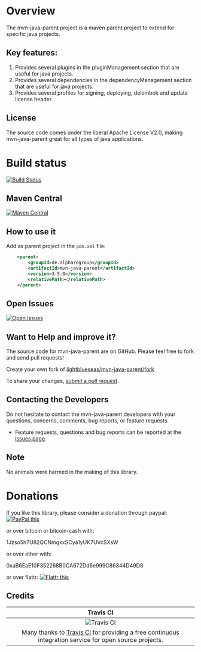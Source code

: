 # Overview

The mvn-java-parent project is a maven parent project to extend for specific java projects.

## Key features:

1. Provides several plugins in the pluginManagement section that are useful for java projects.
2. Provides several dependencies in the dependencyManagement section that are useful for java projects.
3. Provides several profiles for signing, deploying, delombok and update license header.

## License

The source code comes under the liberal Apache License V2.0, making mvn-java-parent great for all types of java applications.

# Build status

[![Build Status](https://travis-ci.org/lightblueseas/mvn-java-parent.svg?branch=master)](https://travis-ci.org/lightblueseas/mvn-java-parent)

## Maven Central

[![Maven Central](https://maven-badges.herokuapp.com/maven-central/de.alpharogroup/mvn-java-parent/badge.svg)](https://maven-badges.herokuapp.com/maven-central/de.alpharogroup/mvn-java-parent)

## How to use it

Add as parent project in the `pom.xml` file:
```xml
	<parent>
		<groupId>de.alpharogroup</groupId>
		<artifactId>mvn-java-parent</artifactId>
		<version>3.5.0</version>
		<relativePath></relativePath>
	</parent>	
```

## Open Issues
[![Open Issues](https://img.shields.io/github/issues/lightblueseas/mvn-java-parent.svg?style=flat)](https://github.com/lightblueseas/mvn-java-parent/issues) 

## Want to Help and improve it? ###

The source code for mvn-java-parent are on GitHub. Please feel free to fork and send pull requests!

Create your own fork of [lightblueseas/mvn-java-parent/fork](https://github.com/lightblueseas/mvn-java-parent/fork)

To share your changes, [submit a pull request](https://github.com/lightblueseas/mvn-java-parent/pull/new/develop).

## Contacting the Developers

Do not hesitate to contact the mvn-java-parent developers with your questions, concerns, comments, bug reports, or feature requests.
- Feature requests, questions and bug reports can be reported at the [issues page](https://github.com/lightblueseas/mvn-java-parent/issues).

## Note

No animals were harmed in the making of this library.

# Donations

If you like this library, please consider a donation through paypal: <a href="https://www.paypal.com/cgi-bin/webscr?cmd=_s-xclick&hosted_button_id=B37J9DZF6G9ZC" target="_blank">
<img src="https://www.paypalobjects.com/en_US/GB/i/btn/btn_donateCC_LG.gif" alt="PayPal this" title="PayPal – The safer, easier way to pay online!" border="0" />
</a>

or over bitcoin or bitcoin-cash with:

1Jzso5h7U82QCNmgxxSCya1yUK7UVcSXsW

or over ether with:

0xaB6EaE10F352268B0CA672Dd6e999C86344D49D8

or over flattr: <a href="https://flattr.com/submit/auto?fid=r7vp62&url=https%3A%2F%2Fgithub.com%2Flightblueseas%2Fmvn-java-parent" target="_blank">
<img src="http://button.flattr.com/flattr-badge-large.png" alt="Flattr this" title="Flattr this" border="0">
</a>

## Credits

|Travis CI|
|:-:|
|![Travis CI](https://travis-ci.com/images/logos/TravisCI-Full-Color.png)|
|Many thanks to [Travis CI](https://travis-ci.org) for providing a free continuous integration service for open source projects.|

